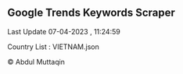 

## Google Trends Keywords Scraper 
 
Last Update 07-04-2023 , 11:24:59

Country List :
VIETNAM.json



© Abdul Muttaqin 
